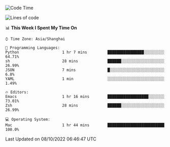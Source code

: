 <!--START_SECTION:waka-->
![Code Time](http://img.shields.io/badge/Code%20Time-896%20hrs%2022%20mins-blue)

![Lines of code](https://img.shields.io/badge/From%20Hello%20World%20I%27ve%20Written-22%20Thousand%20lines%20of%20code-blue)

📊 **This Week I Spent My Time On** 

```text
⌚︎ Time Zone: Asia/Shanghai

💬 Programming Languages: 
Python                   1 hr 7 mins         ████████████████░░░░░░░░░   64.71% 
sh                       28 mins             ██████░░░░░░░░░░░░░░░░░░░   26.99% 
JSON                     7 mins              █░░░░░░░░░░░░░░░░░░░░░░░░   6.8% 
YAML                     1 min               ░░░░░░░░░░░░░░░░░░░░░░░░░   1.49%

🔥 Editors: 
Emacs                    1 hr 16 mins        ██████████████████░░░░░░░   73.01% 
Zsh                      28 mins             ██████░░░░░░░░░░░░░░░░░░░   26.99%

💻 Operating System: 
Mac                      1 hr 44 mins        █████████████████████████   100.0%

```


 Last Updated on 08/10/2022 06:46:47 UTC
<!--END_SECTION:waka-->
